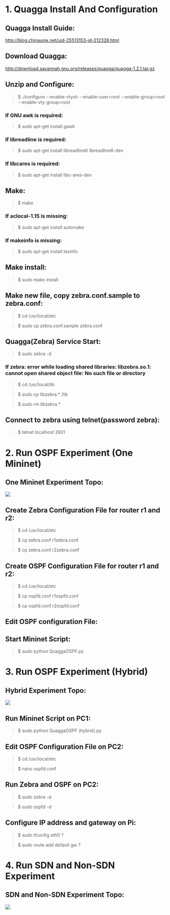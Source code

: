# 1. Quagga Install And Configuration

## Quagga Install Guide:

http://blog.chinaunix.net/uid-25513153-id-212328.html

## Download Quagga:

http://download.savannah.gnu.org/releases/quagga/quagga-1.2.1.tar.gz

## Unzip and Configure:

> $ ./configure --enable-vtysh --enable-user=root --enable-group=root --enable-vty-group=root

### If GNU awk is required:

> $ sudo apt-get install gawk

### If libreadline is required:

> $ sudo apt-get install libreadline6 libreadline6-dev

### If libcares is required:

> $ sudo apt-get install libc-ares-dev

## Make:

> $ make

### If aclocal-1.15 is missing:

> $ sudo apt-get install automake

### If makeinfo is missing:

> $ sudo apt-get install texinfo

## Make install:

> $ sudo make install

## Make new file, copy zebra.conf.sample to zebra.conf:

> $ cd /usr/local/etc

> $ sudo cp zebra.conf.sample zebra.conf

## Quagga(Zebra) Service Start:

> $ sudo zebra -d

### If zebra: error while loading shared libraries: libzebra.so.1: cannot open shared object file: No such file or directory

> $ cd /usr/local/lib

> $ sudo cp libzebra.* /lib

> $ sudo rm libzebra.*

## Connect to zebra using telnet(password zebra):

> $ telnet localhost 2601

# 2. Run OSPF Experiment (One Mininet)

## One Mininet Experiment Topo:

![](./src/Architecture.jpg)

## Create Zebra Configuration File for router r1 and r2:

> $ cd /usr/local/etc

> $ cp zebra.conf r1zebra.conf

> $ cp zebra.conf r2zebra.conf

## Create OSPF Configuration File for router r1 and r2:

> $ cd /usr/local/etc

> $ cp ospfd.conf r1ospfd.conf

> $ cp ospfd.conf r2ospfd.conf

## Edit OSPF configuration File:

## Start Mininet Script:

> $ sudo python QuaggaOSPF.py

# 3. Run OSPF Experiment (Hybrid)

## Hybrid Experiment Topo:

![](./src/Architecture.jpg)

## Run Mininet Script on PC1:

> $ sudo python QuaggaOSPF (hybrid).py

## Edit OSPF Configuration File on PC2:

> $ cd /usr/local/etc

> $ nano ospfd.conf

## Run Zebra and OSPF on PC2:

> $ sudo zebra -d

> $ sudo ospfd -d

## Configure IP address and gateway on Pi:

> $ sudo ifconfig eth0 ?

> $ sudo route add default gw ?

# 4. Run SDN and Non-SDN Experiment

## SDN and Non-SDN Experiment Topo:

![](./src/Architecture.jpg)

